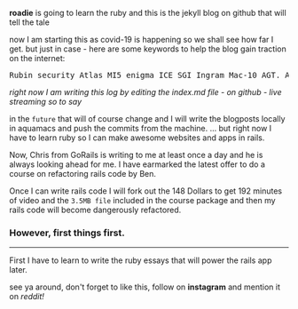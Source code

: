 <strong>roadie</strong> is going to learn the ruby and this is the jekyll blog on github that will tell the tale

now I am starting this as covid-19 is happening so we shall see how far I get.
but just in case - here are some keywords to help the blog gain traction on the internet:

<pre>
Rubin security Atlas MI5 enigma ICE SGI Ingram Mac-10 AGT. AMME Alica Shayet-13 South Africa SSCI bomb INSCOM
</pre>


_right now I am writing this log by editing the index.md file - on github - live streaming so to say_

in the <code>future</code> that will of course change and I will write the blogposts locally in aquamacs and push the commits from the machine.
... but right now I have to learn ruby so I can make awesome websites and apps in rails. 

Now, Chris from GoRails is writing to me at least once a day and he is always looking ahead for me. I have earmarked the latest offer to do a course on refactoring rails code by Ben.

Once I can write rails code I will fork out the 148 Dollars to get 192 minutes of video and the <code>3.5MB file</code> included in the course package and then my rails code will become dangerously refactored.
<h3>However, first things first.</h3>
<hr />
First I have to learn to write the ruby essays that will power the rails app later.

see ya around, don't forget to like this, follow on <strong>instagram</strong> and mention it on <em>reddit!</em>

